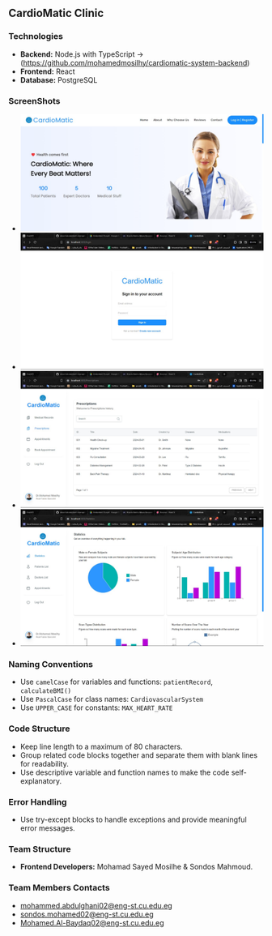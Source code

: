## CardioMatic Clinic

### Technologies
- **Backend:** Node.js with TypeScript -> (https://github.com/mohamedmosilhy/cardiomatic-system-backend)
- **Frontend:** React
- **Database:** PostgreSQL

### ScreenShots
- ![Alt text](1.jpg)
- ![Alt text](2.jpg)
- ![Alt text](3.jpg)
- ![Alt text](4.jpg)


### Naming Conventions
- Use `camelCase` for variables and functions: `patientRecord`, `calculateBMI()`
- Use `PascalCase` for class names: `CardiovascularSystem`
- Use `UPPER_CASE` for constants: `MAX_HEART_RATE`

### Code Structure
- Keep line length to a maximum of 80 characters.
- Group related code blocks together and separate them with blank lines for readability.
- Use descriptive variable and function names to make the code self-explanatory.

### Error Handling
- Use try-except blocks to handle exceptions and provide meaningful error messages.

### Team Structure
- **Frontend Developers:** Mohamad Sayed Mosilhe & Sondos Mahmoud.


### Team Members Contacts
- mohammed.abdulghani02@eng-st.cu.edu.eg
- sondos.mohamed02@eng-st.cu.edu.eg
- Mohamed.Al-Baydaq02@eng-st.cu.edu.eg

